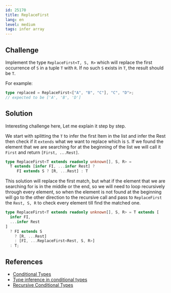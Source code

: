```yaml
---
id: 25170
title: ReplaceFirst
lang: en
level: medium
tags: infer array
---
```


## Challenge

Implement the type ```ReplaceFirst<T, S, R>``` which will replace the first occurrence of ```S``` in a tuple ```T``` with  ```R```. If no such ```S``` exists in ```T```, the result should be ```T```.

For example:

```typescript
type replaced = ReplaceFirst<["A", "B", "C"], "C", "D">;
// expected to be ['A', 'B', 'D']
```

## Solution

Interesting challenge here, Let me explain it step by step.

We start with splitting the ```T``` to infer the first Item in the list and infer the Rest then check if it ```extends``` what we want to replace which is ```S```. If we found the element that we are searching for at the beginning of the list we will call it ```First``` and return ```[First, ...Rest]```.

```typescript
type ReplaceFirst<T extends readonly unknown[], S, R> =
  T extends [infer FI, ...infer Rest] ?
     FI extends S ? [R, ...Rest] : T
```

This solution will replace the first match, but what if the element that we are searching for is in the middle or the end, so we will need to loop recursively through every element, so when the element is not found at the beginning will go to the other direction to the recursive call and pass to `ReplaceFirst` the `Rest, S, R` to check every element till find the matched one.

```typescript
type ReplaceFirst<T extends readonly unknown[], S, R> = T extends [
  infer FI,
  ...infer Rest
]
  ? FI extends S
    ? [R, ...Rest]
    : [FI, ...ReplaceFirst<Rest, S, R>]
  : T;
```

## References

- [Conditional Types](https://www.typescriptlang.org/docs/handbook/2/conditional-types.html)
- [Type inference in conditional types](https://www.typescriptlang.org/docs/handbook/2/conditional-types.html#inferring-within-conditional-types)
- [Recursive Conditional Types](https://www.typescriptlang.org/docs/handbook/release-notes/typescript-4-1.html#recursive-conditional-types)
